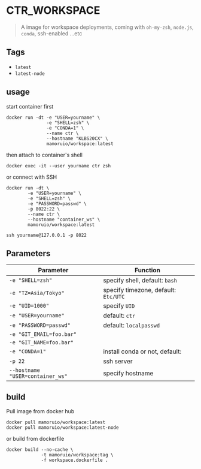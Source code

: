 # CTR_WORKSPACE

> A image for workspace deployments, coming with `oh-my-zsh`, `node.js`, `conda`, ssh-enabled ...etc

## Tags

-   `latest`
-   `latest-node`

## usage

start container first

```shell
docker run -dt -e "USER=yourname" \
               -e "SHELL=zsh" \
               -e "CONDA=1" \
               --name ctr \
               --hostname "KLBS20CX" \
               mamoruio/workspace:latest
```

then attach to container's shell

```shell
docker exec -it --user yourname ctr zsh
```

or connect with SSH

```shell
docker run -dt \
        -e "USER=yourname" \
        -e "SHELL=zsh" \
        -e "PASSWORD=passwd" \
        -p 8022:22 \
        --name ctr \
        --hostname "container_ws" \
        mamoruio/workspace:latest

ssh yourname@127.0.0.1 -p 8022
```

## Parameters

| Parameter                        | Function                             |
| -------------------------------- | ------------------------------------ |
| `-e "SHELL=zsh"`                 | specify shell, default: `bash`       |
| `-e "TZ=Asia/Tokyo"`             | specify timezone, default: `Etc/UTC` |
| `-e "UID=1000"`                  | specify `UID`                        |
| `-e "USER=yourname"`             | default: `ctr`                       |
| `-e "PASSWORD=passwd"`           | default: `localpasswd`               |
| `-e "GIT_EMAIL=foo.bar"`         |                                      |
| `-e "GIT_NAME=foo.bar"`          |                                      |
| `-e "CONDA=1"`                   | install conda or not, default: ` `   |
| `-p 22`                          | ssh server                           |
| `--hostname "USER=container_ws"` | specify hostname                     |

## build

Pull image from docker hub

```shell
docker pull mamoruio/workspace:latest
docker pull mamoruio/workspace:latest-node
```

or build from dockerfile

```shell
docker build --no-cache \
             -t mamoruio/workspace:tag \
             -f workspace.dockerfile .
```
